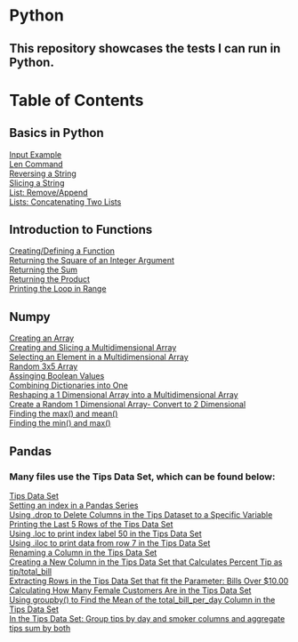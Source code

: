 # Python
## This repository showcases the tests I can run in Python.

# Table of Contents
## Basics in Python
[Input Example](https://github.com/rnichols2023/Python/blob/main/python3.py)\
[Len Command](https://github.com/rnichols2023/Python/blob/main/python4.py)\
[Reversing a String](https://github.com/rnichols2023/Python/blob/main/python5.py)\
[Slicing a String](https://github.com/rnichols2023/Python/blob/main/python7.py)\
[List: Remove/Append](https://github.com/rnichols2023/Python/blob/main/python9.py)\
[Lists: Concatenating Two Lists](https://github.com/rnichols2023/Python/blob/main/python10.py)
## Introduction to Functions
[Creating/Defining a Function](https://github.com/rnichols2023/Python/blob/main/functions1.py)\
[Returning the Square of an Integer Argument](https://github.com/rnichols2023/Python/blob/main/functions3.py)\
[Returning the Sum](https://github.com/rnichols2023/Python/blob/main/functions4.py)\
[Returning the Product](https://github.com/rnichols2023/Python/blob/main/functions5.py)\
[Printing the Loop in Range](https://github.com/rnichols2023/Python/blob/main/functions6.py)
## Numpy
[Creating an Array](https://github.com/rnichols2023/Python/blob/main/numpy1.py)\
[Creating and Slicing a Multidimensional Array](https://github.com/rnichols2023/Python/blob/main/numpy2.py)\
[Selecting an Element in a Multidimensional Array](https://github.com/rnichols2023/Python/blob/main/numpy3.py)\
[Random 3x5 Array](https://github.com/rnichols2023/Python/blob/main/numpy4.py)\
[Assinging Boolean Values](https://github.com/rnichols2023/Python/blob/main/numpy5.py)\
[Combining Dictionaries into One](https://github.com/rnichols2023/Python/blob/main/numpy6.py)\
[Reshaping a 1 Dimensional Array into a Multidimensional Array](https://github.com/rnichols2023/Python/blob/main/numpy7.py)\
[Create a Random 1 Dimensional Array- Convert to 2 Dimensional](https://github.com/rnichols2023/Python/blob/main/numpy8.py)\
[Finding the max() and mean()](https://github.com/rnichols2023/Python/blob/main/numpy9.py)\
[Finding the min() and max()](https://github.com/rnichols2023/Python/blob/main/numpy10.py)
## Pandas
### Many files use the Tips Data Set, which can be found below:
[Tips Data Set](https://github.com/rnichols2023/Python/blob/main/tips.csv)\
[Setting an index in a Pandas Series](https://github.com/rnichols2023/Python/blob/main/pandas1.py)\
[Using .drop to Delete Columns in the Tips Dataset to a Specific Variable](https://github.com/rnichols2023/Python/blob/main/pandas2.py)\
[Printing the Last 5 Rows of the Tips Data Set](https://github.com/rnichols2023/Python/blob/main/pandas3.py)\
[Using .loc to print index label 50 in the Tips Data Set](https://github.com/rnichols2023/Python/blob/main/pandas4.py)\
[Using .iloc to print data from row 7 in the Tips Data Set](https://github.com/rnichols2023/Python/blob/main/pandas5.py)\
[Renaming a Column in the Tips Data Set](https://github.com/rnichols2023/Python/blob/main/pandas6.py)\
[Creating a New Column in the Tips Data Set that Calculates Percent Tip as tip/total_bill](https://github.com/rnichols2023/Python/blob/main/pandas7.py)\
[Extracting Rows in the Tips Data Set that fit the Parameter: Bills Over $10.00](https://github.com/rnichols2023/Python/blob/main/pandas8.py)\
[Calculating How Many Female Customers Are in the Tips Data Set](https://github.com/rnichols2023/Python/blob/main/pandas9.py)\
[Using groupby() to Find the Mean of the total_bill_per_day Column in the Tips Data Set](https://github.com/rnichols2023/Python/blob/main/pandas10.py)\
[In the Tips Data Set: Group tips by day and smoker columns and aggregate tips sum by both](https://github.com/rnichols2023/Python/blob/main/pandas11.py)
